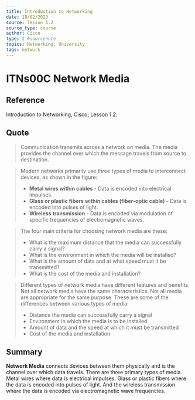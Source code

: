 ```yaml
---
title: Introduction to Networking
date: 18/02/2023
source: lesson 1.2
source_type: course
author: Cisco
type: 2 #sourcenote
topics: Networking, University
tags: network
---
```

# ITNs00C Network Media

## **Reference**
Introduction to Networking, Cisco; Lesson 1.2.

## **Quote**
> Communication transmits across a network on media. The media provides the channel over which the message travels from source to destination.

> Modern networks primarily use three types of media to interconnect devices, as shown in the figure:
> -   **Metal wires within cables** - Data is encoded into electrical impulses.
> -   **Glass or plastic fibers within cables (fiber-optic cable)** - Data is encoded into pulses of light.
> -   **Wireless transmission** - Data is encoded via modulation of specific frequencies of electromagnetic waves.

> The four main criteria for choosing network media are these:
> - What is the maximum distance that the media can successfully carry a signal?
> - What is the environment in which the media will be installed?
> - What is the amount of data and at what speed must it be transmitted?
> - What is the cost of the media and installation?

> Different types of network media have different features and benefits. Not all network media have the same characteristics. Not all media are appropriate for the same purpose. These are some of the differences between various types of media:
>  -   Distance the media can successfully carry a signal
> -   Environment in which the media is to be installed
> -   Amount of data and the speed at which it must be transmitted
> -   Cost of the media and installation

## **Summary**
**Network Media** connects devices between them physically and is the channel over which data travels. 
There are three primary types of media. Metal wires where data is electrical impulses. Glass or plastic fibers where the data is encoded into pulses of light. And the wireless transmission where the data is encoded via electromagnetic wave frequencies.

